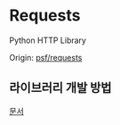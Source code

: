 # Requests

Python HTTP Library

Origin: [psf/requests](https://github.com/psf/requests)

## 라이브러리 개발 방법

[문서](doc/README.md)
